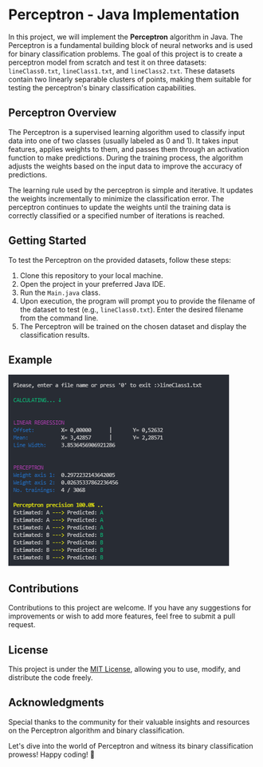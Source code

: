 # Perceptron - Java Implementation

In this project, we will implement the **Perceptron** algorithm in Java. The Perceptron is a fundamental building block of neural networks and is used for binary classification problems. The goal of this project is to create a perceptron model from scratch and test it on three datasets: `lineClass0.txt`, `lineClass1.txt`, and `lineClass2.txt`. These datasets contain two linearly separable clusters of points, making them suitable for testing the perceptron's binary classification capabilities.

## Perceptron Overview

The Perceptron is a supervised learning algorithm used to classify input data into one of two classes (usually labeled as 0 and 1). It takes input features, applies weights to them, and passes them through an activation function to make predictions. During the training process, the algorithm adjusts the weights based on the input data to improve the accuracy of predictions.

The learning rule used by the perceptron is simple and iterative. It updates the weights incrementally to minimize the classification error. The perceptron continues to update the weights until the training data is correctly classified or a specified number of iterations is reached.

## Getting Started

To test the Perceptron on the provided datasets, follow these steps:

1. Clone this repository to your local machine.
2. Open the project in your preferred Java IDE.
3. Run the `Main.java` class.
4. Upon execution, the program will prompt you to provide the filename of the dataset to test (e.g., `lineClass0.txt`). Enter the desired filename from the command line.
5. The Perceptron will be trained on the chosen dataset and display the classification results.

## Example

![alt text](Report/Perceptron.png "Main page")

## Contributions

Contributions to this project are welcome. If you have any suggestions for improvements or wish to add more features, feel free to submit a pull request.

## License

This project is under the [MIT License](https://en.wikipedia.org/wiki/MIT_License), allowing you to use, modify, and distribute the code freely.

## Acknowledgments

Special thanks to the community for their valuable insights and resources on the Perceptron algorithm and binary classification.

Let's dive into the world of Perceptron and witness its binary classification prowess! Happy coding! 🧠
